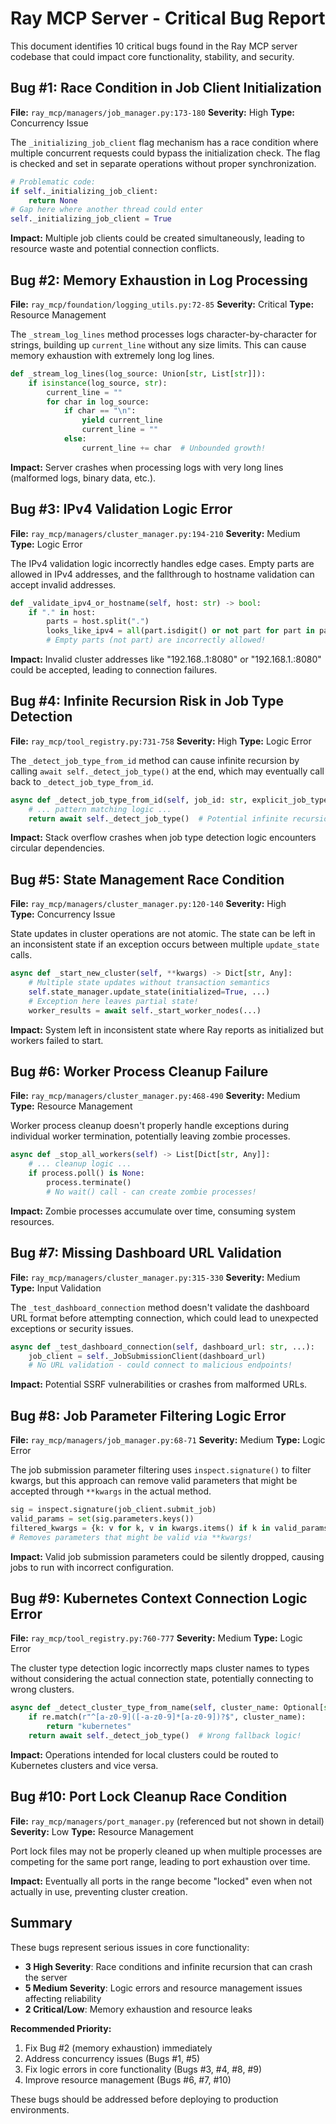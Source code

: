 # Ray MCP Server - Critical Bug Report

This document identifies 10 critical bugs found in the Ray MCP server codebase that could impact core functionality, stability, and security.

## Bug #1: Race Condition in Job Client Initialization
**File:** `ray_mcp/managers/job_manager.py:173-180`
**Severity:** High
**Type:** Concurrency Issue

The `_initializing_job_client` flag mechanism has a race condition where multiple concurrent requests could bypass the initialization check. The flag is checked and set in separate operations without proper synchronization.

```python
# Problematic code:
if self._initializing_job_client:
    return None
# Gap here where another thread could enter
self._initializing_job_client = True
```

**Impact:** Multiple job clients could be created simultaneously, leading to resource waste and potential connection conflicts.

## Bug #2: Memory Exhaustion in Log Processing
**File:** `ray_mcp/foundation/logging_utils.py:72-85`
**Severity:** Critical
**Type:** Resource Management

The `_stream_log_lines` method processes logs character-by-character for strings, building up `current_line` without any size limits. This can cause memory exhaustion with extremely long log lines.

```python
def _stream_log_lines(log_source: Union[str, List[str]]):
    if isinstance(log_source, str):
        current_line = ""
        for char in log_source:
            if char == "\n":
                yield current_line
                current_line = ""
            else:
                current_line += char  # Unbounded growth!
```

**Impact:** Server crashes when processing logs with very long lines (malformed logs, binary data, etc.).

## Bug #3: IPv4 Validation Logic Error
**File:** `ray_mcp/managers/cluster_manager.py:194-210`
**Severity:** Medium
**Type:** Logic Error

The IPv4 validation logic incorrectly handles edge cases. Empty parts are allowed in IPv4 addresses, and the fallthrough to hostname validation can accept invalid addresses.

```python
def _validate_ipv4_or_hostname(self, host: str) -> bool:
    if "." in host:
        parts = host.split(".")
        looks_like_ipv4 = all(part.isdigit() or not part for part in parts)
        # Empty parts (not part) are incorrectly allowed!
```

**Impact:** Invalid cluster addresses like "192.168..1:8080" or "192.168.1.:8080" could be accepted, leading to connection failures.

## Bug #4: Infinite Recursion Risk in Job Type Detection  
**File:** `ray_mcp/tool_registry.py:731-758`
**Severity:** High
**Type:** Logic Error

The `_detect_job_type_from_id` method can cause infinite recursion by calling `await self._detect_job_type()` at the end, which may eventually call back to `_detect_job_type_from_id`.

```python
async def _detect_job_type_from_id(self, job_id: str, explicit_job_type: str = "auto") -> str:
    # ... pattern matching logic ...
    return await self._detect_job_type()  # Potential infinite recursion!
```

**Impact:** Stack overflow crashes when job type detection logic encounters circular dependencies.

## Bug #5: State Management Race Condition
**File:** `ray_mcp/managers/cluster_manager.py:120-140`
**Severity:** High  
**Type:** Concurrency Issue

State updates in cluster operations are not atomic. The state can be left in an inconsistent state if an exception occurs between multiple `update_state` calls.

```python
async def _start_new_cluster(self, **kwargs) -> Dict[str, Any]:
    # Multiple state updates without transaction semantics
    self.state_manager.update_state(initialized=True, ...)
    # Exception here leaves partial state!
    worker_results = await self._start_worker_nodes(...)
```

**Impact:** System left in inconsistent state where Ray reports as initialized but workers failed to start.

## Bug #6: Worker Process Cleanup Failure
**File:** `ray_mcp/managers/cluster_manager.py:468-490`
**Severity:** Medium
**Type:** Resource Management

Worker process cleanup doesn't properly handle exceptions during individual worker termination, potentially leaving zombie processes.

```python
async def _stop_all_workers(self) -> List[Dict[str, Any]]:
    # ... cleanup logic ...
    if process.poll() is None:
        process.terminate()
        # No wait() call - can create zombie processes!
```

**Impact:** Zombie processes accumulate over time, consuming system resources.

## Bug #7: Missing Dashboard URL Validation
**File:** `ray_mcp/managers/cluster_manager.py:315-330`
**Severity:** Medium
**Type:** Input Validation

The `_test_dashboard_connection` method doesn't validate the dashboard URL format before attempting connection, which could lead to unexpected exceptions or security issues.

```python
async def _test_dashboard_connection(self, dashboard_url: str, ...):
    job_client = self._JobSubmissionClient(dashboard_url)
    # No URL validation - could connect to malicious endpoints!
```

**Impact:** Potential SSRF vulnerabilities or crashes from malformed URLs.

## Bug #8: Job Parameter Filtering Logic Error
**File:** `ray_mcp/managers/job_manager.py:68-71`
**Severity:** Medium
**Type:** Logic Error

The job submission parameter filtering uses `inspect.signature()` to filter kwargs, but this approach can remove valid parameters that might be accepted through `**kwargs` in the actual method.

```python
sig = inspect.signature(job_client.submit_job)
valid_params = set(sig.parameters.keys())
filtered_kwargs = {k: v for k, v in kwargs.items() if k in valid_params}
# Removes parameters that might be valid via **kwargs!
```

**Impact:** Valid job submission parameters could be silently dropped, causing jobs to run with incorrect configuration.

## Bug #9: Kubernetes Context Connection Logic Error
**File:** `ray_mcp/tool_registry.py:760-777`
**Severity:** Medium
**Type:** Logic Error

The cluster type detection logic incorrectly maps cluster names to types without considering the actual connection state, potentially connecting to wrong clusters.

```python
async def _detect_cluster_type_from_name(self, cluster_name: Optional[str] = None, ...):
    if re.match(r"^[a-z0-9]([-a-z0-9]*[a-z0-9])?$", cluster_name):
        return "kubernetes"
    return await self._detect_job_type()  # Wrong fallback logic!
```

**Impact:** Operations intended for local clusters could be routed to Kubernetes clusters and vice versa.

## Bug #10: Port Lock Cleanup Race Condition
**File:** `ray_mcp/managers/port_manager.py` (referenced but not shown in detail)
**Severity:** Low
**Type:** Resource Management

Port lock files may not be properly cleaned up when multiple processes are competing for the same port range, leading to port exhaustion over time.

**Impact:** Eventually all ports in the range become "locked" even when not actually in use, preventing cluster creation.

## Summary

These bugs represent serious issues in core functionality:
- **3 High Severity**: Race conditions and infinite recursion that can crash the server
- **5 Medium Severity**: Logic errors and resource management issues affecting reliability  
- **2 Critical/Low**: Memory exhaustion and resource leaks

**Recommended Priority:**
1. Fix Bug #2 (memory exhaustion) immediately
2. Address concurrency issues (Bugs #1, #5) 
3. Fix logic errors in core functionality (Bugs #3, #4, #8, #9)
4. Improve resource management (Bugs #6, #7, #10)

These bugs should be addressed before deploying to production environments.